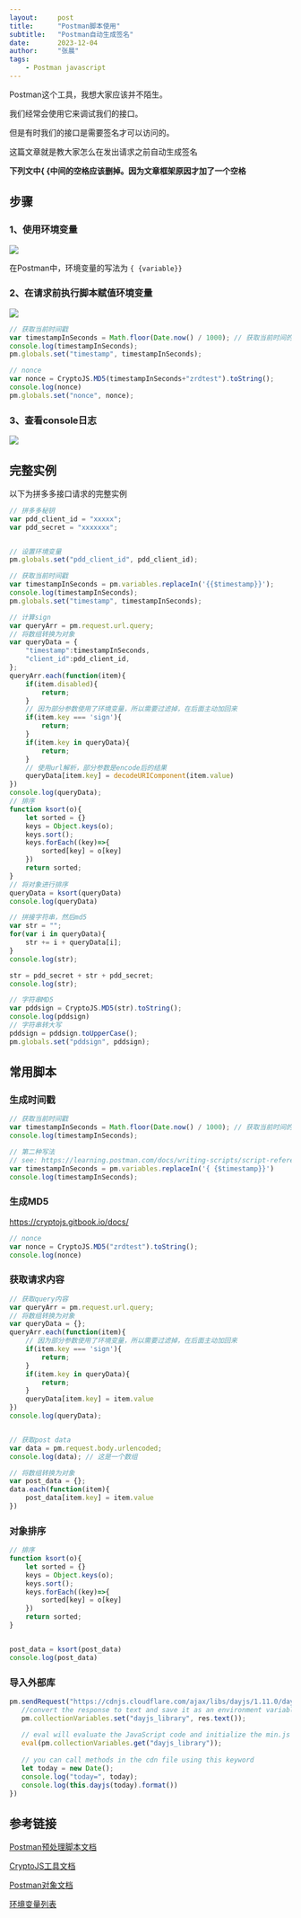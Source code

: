 ```yaml
---
layout:     post
title:      "Postman脚本使用"
subtitle:   "Postman自动生成签名"
date:       2023-12-04
author:     "张晨"
tags:
    - Postman javascript
---
```


Postman这个工具，我想大家应该并不陌生。

我们经常会使用它来调试我们的接口。

但是有时我们的接口是需要签名才可以访问的。

这篇文章就是教大家怎么在发出请求之前自动生成签名



**下列文中{ {中间的空格应该删掉。因为文章框架原因才加了一个空格**
## 步骤


### 1、使用环境变量

![](/img/2023-12-04/Snipaste_2023-12-04_19-46-00.png)

在Postman中，环境变量的写法为 `{ {variable}}`


### 2、在请求前执行脚本赋值环境变量

![](/img/2023-12-04/Snipaste_2023-12-04_19-47-16.png)


```javascript
// 获取当前时间戳
var timestampInSeconds = Math.floor(Date.now() / 1000); // 获取当前时间的整数秒数
console.log(timestampInSeconds);
pm.globals.set("timestamp", timestampInSeconds);

// nonce
var nonce = CryptoJS.MD5(timestampInSeconds+"zrdtest").toString();
console.log(nonce)
pm.globals.set("nonce", nonce);
```

### 3、查看console日志

![](/img/2023-12-04/Snipaste_2023-12-04_19-56-51.png)

## 完整实例

以下为拼多多接口请求的完整实例

```javascript
// 拼多多秘钥
var pdd_client_id = "xxxxx";
var pdd_secret = "xxxxxxx";


// 设置环境变量
pm.globals.set("pdd_client_id", pdd_client_id);

// 获取当前时间戳
var timestampInSeconds = pm.variables.replaceIn('{{$timestamp}}');
console.log(timestampInSeconds);
pm.globals.set("timestamp", timestampInSeconds);

// 计算sign
var queryArr = pm.request.url.query;
// 将数组转换为对象
var queryData = {
    "timestamp":timestampInSeconds,
    "client_id":pdd_client_id,
};
queryArr.each(function(item){
    if(item.disabled){
        return;
    }
    // 因为部分参数使用了环境变量，所以需要过滤掉，在后面主动加回来
    if(item.key === 'sign'){
        return;
    }
    if(item.key in queryData){
        return;
    }
    // 使用url解析，部分参数是encode后的结果
    queryData[item.key] = decodeURIComponent(item.value)
})
console.log(queryData);
// 排序
function ksort(o){
    let sorted = {}
    keys = Object.keys(o);
    keys.sort();
    keys.forEach((key)=>{
        sorted[key] = o[key]
    })
    return sorted;
}
// 将对象进行排序
queryData = ksort(queryData)
console.log(queryData)

// 拼接字符串，然后md5
var str = "";
for(var i in queryData){
    str += i + queryData[i];
}
console.log(str);

str = pdd_secret + str + pdd_secret;
console.log(str);

// 字符串MD5
var pddsign = CryptoJS.MD5(str).toString();
console.log(pddsign)
// 字符串转大写
pddsign = pddsign.toUpperCase();
pm.globals.set("pddsign", pddsign);
```

## 常用脚本

### 生成时间戳

```javascript
// 获取当前时间戳
var timestampInSeconds = Math.floor(Date.now() / 1000); // 获取当前时间的整数秒数
console.log(timestampInSeconds);

// 第二种写法
// see: https://learning.postman.com/docs/writing-scripts/script-references/variables-list/
var timestampInSeconds = pm.variables.replaceIn('{ {$timestamp}}')
console.log(timestampInSeconds);
```


### 生成MD5

https://cryptojs.gitbook.io/docs/

```javascript
// nonce
var nonce = CryptoJS.MD5("zrdtest").toString();
console.log(nonce)
```


### 获取请求内容

```javascript
// 获取query内容
var queryArr = pm.request.url.query;
// 将数组转换为对象
var queryData = {};
queryArr.each(function(item){
    // 因为部分参数使用了环境变量，所以需要过滤掉，在后面主动加回来
    if(item.key === 'sign'){
        return;
    }
    if(item.key in queryData){
        return;
    }
    queryData[item.key] = item.value
})
console.log(queryData);


// 获取post data
var data = pm.request.body.urlencoded;
console.log(data); // 这是一个数组

// 将数组转换为对象
var post_data = {};
data.each(function(item){
    post_data[item.key] = item.value
})
```


### 对象排序

```javascript
// 排序
function ksort(o){
    let sorted = {}
    keys = Object.keys(o);
    keys.sort();
    keys.forEach((key)=>{
        sorted[key] = o[key]
    })
    return sorted;
}


post_data = ksort(post_data)
console.log(post_data)
```

### 导入外部库

```javascript
pm.sendRequest("https://cdnjs.cloudflare.com/ajax/libs/dayjs/1.11.0/dayjs.min.js", (err, res) => {
   //convert the response to text and save it as an environment variable
   pm.collectionVariables.set("dayjs_library", res.text());
 
   // eval will evaluate the JavaScript code and initialize the min.js
   eval(pm.collectionVariables.get("dayjs_library"));
 
   // you can call methods in the cdn file using this keyword
   let today = new Date();
   console.log("today=", today);
   console.log(this.dayjs(today).format())
})
```




## 参考链接

[Postman预处理脚本文档](https://learning.postman.com/docs/writing-scripts/pre-request-scripts/#pre-request-scripting-example)

[CryptoJS工具文档](https://www.cnblogs.com/huiguo/p/16601076.html)

[Postman对象文档](https://www.postmanlabs.com/postman-collection/Collection.html#toJSON)

[环境变量列表](https://learning.postman.com/docs/writing-scripts/script-references/variables-list/)

